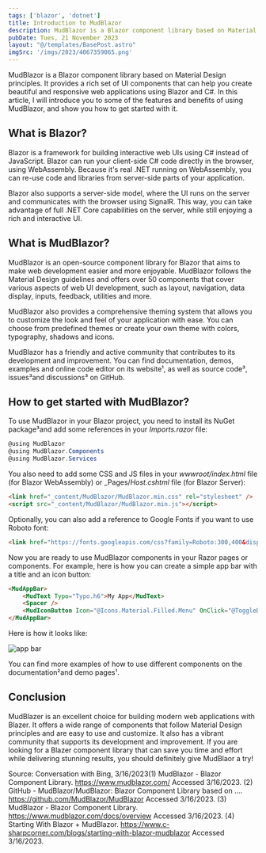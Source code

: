 ```yaml
---
tags: ['blazor', 'dotnet']
title: Introduction to MudBlazor
description: MudBlazor is a Blazor component library based on Material Design principles.
pubDate: Tues, 21 November 2023
layout: "@/templates/BasePost.astro"
imgSrc: '/imgs/2023/4067359065.png'
---
```


MudBlazor is a Blazor component library based on Material Design principles. It provides a rich set of UI components that can help you create beautiful and responsive web applications using Blazor and C#. In this article, I will introduce you to some of the features and benefits of using MudBlazor, and show you how to get started with it.

## What is Blazor?

Blazor is a framework for building interactive web UIs using C# instead of JavaScript. Blazor can run your client-side C# code directly in the browser, using WebAssembly. Because it's real .NET running on WebAssembly, you can re-use code and libraries from server-side parts of your application.

Blazor also supports a server-side model, where the UI runs on the server and communicates with the browser using SignalR. This way, you can take advantage of full .NET Core capabilities on the server, while still enjoying a rich and interactive UI.

## What is MudBlazor?

MudBlazor is an open-source component library for Blazor that aims to make web development easier and more enjoyable. MudBlazor follows the Material Design guidelines and offers over 50 components that cover various aspects of web UI development, such as layout, navigation, data display, inputs, feedback, utilities and more.

MudBlazor also provides a comprehensive theming system that allows you to customize the look and feel of your application with ease. You can choose from predefined themes or create your own theme with colors, typography, shadows and icons.

MudBlazor has a friendly and active community that contributes to its development and improvement. You can find documentation, demos, examples and online code editor on its website¹, as well as source code³, issues³and discussions³ on GitHub.

## How to get started with MudBlazor?

To use MudBlazor in your Blazor project, you need to install its NuGet package³and add some references in your _Imports.razor_ file:

```csharp
@using MudBlazor
@using MudBlazor.Components
@using MudBlazor.Services
```

You also need to add some CSS and JS files in your _wwwroot/index.html_ file (for Blazor WebAssembly) or _Pages/_Host.cshtml_ file (for Blazor Server):

```html
<link href="_content/MudBlazor/MudBlazor.min.css" rel="stylesheet" />
<script src="_content/MudBlazor/MudBlazor.min.js"></script>
```

Optionally, you can also add a reference to Google Fonts if you want to use Roboto font:

```html
<link href="https://fonts.googleapis.com/css?family=Roboto:300,400&display=swap" rel="stylesheet">
```

Now you are ready to use MudBlazor components in your Razor pages or components. For example, here is how you can create a simple app bar with a title and an icon button:

```html
<MudAppBar>
    <MudText Typo="Typo.h6">My App</MudText>
    <Spacer />
    <MudIconButton Icon="@Icons.Material.Filled.Menu" OnClick="@ToggleDrawer" />
</MudAppBar>
```

Here is how it looks like:

![app bar](https://www.mudblazordocs.com/images/appbar.png)

You can find more examples of how to use different components on the documentation²and demo pages¹.

## Conclusion

MudBlazer is an excellent choice for building modern web applications with Blazer. It offers a wide range of components that follow Material Design principles and are easy to use and customize. It also has a vibrant community that supports its development and improvement. If you are looking for a Blazer component library that can save you time and effort while delivering stunning results,
you should definitely give MudBlaor a try!

Source: Conversation with Bing, 3/16/2023(1) MudBlazor - Blazor Component Library. https://www.mudblazor.com/ Accessed 3/16/2023.
(2) GitHub - MudBlazor/MudBlazor: Blazor Component Library based on .... https://github.com/MudBlazor/MudBlazor Accessed 3/16/2023.
(3) MudBlazor - Blazor Component Library. https://www.mudblazor.com/docs/overview Accessed 3/16/2023.
(4) Starting With Blazor + MudBlazor. https://www.c-sharpcorner.com/blogs/starting-with-blazor-mudblazor Accessed 3/16/2023.